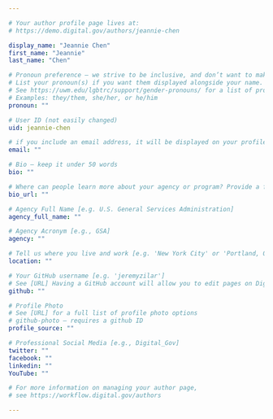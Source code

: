 ```yaml
---

# Your author profile page lives at:
# https://demo.digital.gov/authors/jeannie-chen

display_name: "Jeannie Chen"
first_name: "Jeannie"
last_name: "Chen"

# Pronoun preference — we strive to be inclusive, and don’t want to make assumptions on a person’s first name (be it a gender-neutral name, or is one more common in languages other than English). Learn more http://www.MyPronouns.org
# List your pronoun(s) if you want them displayed alongside your name. Leave it blank and we'll use just your name.
# See https://uwm.edu/lgbtrc/support/gender-pronouns/ for a list of pronouns
# Examples: they/them, she/her, or he/him
pronoun: ""

# User ID (not easily changed)
uid: jeannie-chen

# if you include an email address, it will be displayed on your profile page
email: ""

# Bio — keep it under 50 words
bio: ""

# Where can people learn more about your agency or program? Provide a full URL [e.g. 'https://www.example.gov/']
bio_url: ""

# Agency Full Name [e.g. U.S. General Services Administration]
agency_full_name: ""

# Agency Acronym [e.g., GSA]
agency: ""

# Tell us where you live and work [e.g. 'New York City' or 'Portland, OR']
location: ""

# Your GitHub username [e.g. 'jeremyzilar']
# See [URL] Having a GitHub account will allow you to edit pages on DigitalGov. The image used in your GitHub account can also be used to populate your digital.gov profile photo.
github: ""

# Profile Photo
# See [URL] for a full list of profile photo options
# github-photo — requires a github ID
profile_source: ""

# Professional Social Media [e.g., Digital_Gov]
twitter: ""
facebook: ""
linkedin: ""
YouTube: ""

# For more information on managing your author page,
# see https://workflow.digital.gov/authors

---
```

